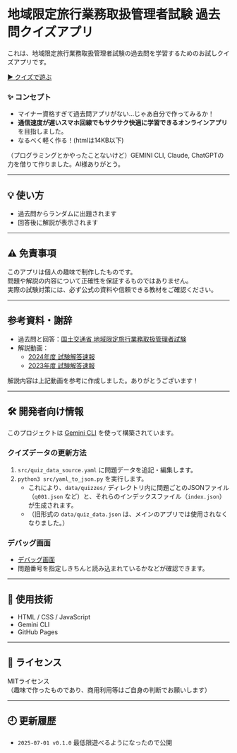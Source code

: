 # 地域限定旅行業務取扱管理者試験 過去問クイズアプリ

これは、地域限定旅行業務取扱管理者試験の過去問を学習するためのお試しクイズアプリです。

[▶️ クイズで遊ぶ](https://masami-property.github.io/quiz-prep/)

### ✨ コンセプト

- マイナー資格すぎて過去問アプリがない...じゃあ自分で作ってみるか！
- **通信速度が遅いスマホ回線でもサクサク快適に学習できるオンラインアプリ**を目指しました。
- なるべく軽く作る！(htmlは14KB以下)

（プログラミングとかやったことないけど）GEMINI CLI, Claude, ChatGPTの力を借りて作りました。AI様ありがとう。

---

## 💡 使い方

- 過去問からランダムに出題されます
- 回答後に解説が表示されます

---

## ⚠️ 免責事項

このアプリは個人の趣味で制作したものです。  
問題や解説の内容について正確性を保証するものではありません。  
実際の試験対策には、必ず公式の資料や信頼できる教材をご確認ください。

---

## 参考資料・謝辞

- 過去問と回答：[国土交通省 地域限定旅行業務取扱管理者試験](https://www.mlit.go.jp/kankocho/seisaku_seido/ryokogyoho/chiikigenteikanrisha.html)
- 解説動画：
  - [2024年度 試験解答速報](https://www.youtube.com/watch?v=SUa1vA8uxuA)
  - [2023年度 試験解答速報](https://www.youtube.com/watch?v=EMI9tlrnMhs)

解説内容は上記動画を参考に作成しました。ありがとうございます！

---

## 🛠 開発者向け情報

このプロジェクトは [Gemini CLI](https://gemini-docs.dev/) を使って構築されています。

### クイズデータの更新方法

1. `src/quiz_data_source.yaml` に問題データを追記・編集します。
2. `python3 src/yaml_to_json.py` を実行します。
   - これにより、`data/quizzes/` ディレクトリ内に問題ごとのJSONファイル（`q001.json` など）と、それらのインデックスファイル（`index.json`）が生成されます。
   - （旧形式の `data/quiz_data.json` は、メインのアプリでは使用されなくなりました。）

### デバッグ画面

- [デバッグ画面](https://masami-property.github.io/quiz-prep/quiz_test_tool.html)
- 問題番号を指定しきちんと読み込まれているかなどが確認できます。

---

## 🧱 使用技術

- HTML / CSS / JavaScript
- Gemini CLI
- GitHub Pages

---

## 📄 ライセンス

MITライセンス  
（趣味で作ったものであり、商用利用等はご自身の判断でお願いします）

---

## 🕘 更新履歴

- `2025-07-01 v0.1.0` 最低限遊べるようになったので公開


